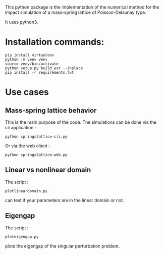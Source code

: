 This python package is the implementation of the numerical method for the impact simulation of a mass-spring lattice of Poisson-Delaunay type.

It uses python3.

# Installation commands:
```
pip install virtualenv
python -m venv venv
source venv/bin/activate
python setup.py build_ext --inplace
pip install -r requirements.txt
```
# Use cases 
## Mass-spring lattice behavior
This is the main purpose of the code.
The simulations can be done via the cli application :
```
python springslattice-cli.py
```

Or via the web client :
```
python springslattice-web.py
```

## Linear vs nonlinear domain
The script :
```
plotlineardomain.py
```
can test if your parameters are in the linear domain or not.

## Eigengap
The script :
```
ploteigengap.py
```
plots the eigengap of the singular perturbation problem.
